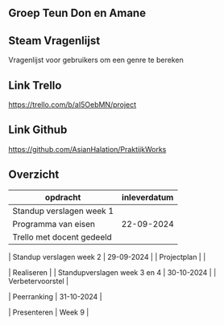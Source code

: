 ## Groep Teun Don en Amane

## Steam Vragenlijst

Vragenlijst voor gebruikers om een genre te bereken

## Link Trello

https://trello.com/b/aI5OebMN/project

## Link Github

https://github.com/AsianHalation/PraktijkWorks

## Overzicht

|       opdracht                |    inleverdatum   |
|        -------------          | -------------     |
| Standup verslagen week 1      |                   |
| Programma van eisen           |  22-09-2024       |
| Trello met docent gedeeld     |

| Standup verslagen week 2      |  29-09-2024       |
| Projectplan                   |                   |

| Realiseren                    |
| Standupverslagen week 3 en 4  |  30-10-2024       |
| Verbetervoorstel              |

| Peerranking                   |  31-10-2024       |

| Presenteren                   |  Week 9           |
